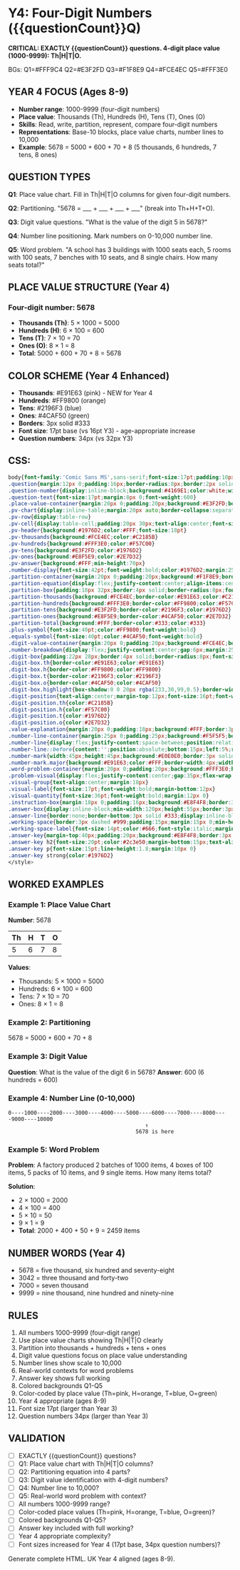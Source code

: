 # Y4: Four-Digit Numbers ({{questionCount}}Q)

**CRITICAL: EXACTLY {{questionCount}} questions. 4-digit place value (1000-9999): Th|H|T|O.**

BGs: Q1=#FFF9C4 Q2=#E3F2FD Q3=#F1F8E9 Q4=#FCE4EC Q5=#FFF3E0

## YEAR 4 FOCUS (Ages 8-9)
- **Number range**: 1000-9999 (four-digit numbers)
- **Place value**: Thousands (Th), Hundreds (H), Tens (T), Ones (O)
- **Skills**: Read, write, partition, represent, compare four-digit numbers
- **Representations**: Base-10 blocks, place value charts, number lines to 10,000
- **Example**: 5678 = 5000 + 600 + 70 + 8 (5 thousands, 6 hundreds, 7 tens, 8 ones)

## QUESTION TYPES

**Q1**: Place value chart. Fill in Th|H|T|O columns for given four-digit numbers.

**Q2**: Partitioning. "5678 = ___ + ___ + ___ + ___" (break into Th+H+T+O).

**Q3**: Digit value questions. "What is the value of the digit 5 in 5678?"

**Q4**: Number line positioning. Mark numbers on 0-10,000 number line.

**Q5**: Word problem. "A school has 3 buildings with 1000 seats each, 5 rooms with 100 seats, 7 benches with 10 seats, and 8 single chairs. How many seats total?"

## PLACE VALUE STRUCTURE (Year 4)

### Four-digit number: 5678
- **Thousands (Th)**: 5 × 1000 = 5000
- **Hundreds (H)**: 6 × 100 = 600
- **Tens (T)**: 7 × 10 = 70
- **Ones (O)**: 8 × 1 = 8
- **Total**: 5000 + 600 + 70 + 8 = 5678

## COLOR SCHEME (Year 4 Enhanced)
- **Thousands**: #E91E63 (pink) - NEW for Year 4
- **Hundreds**: #FF9800 (orange)
- **Tens**: #2196F3 (blue)
- **Ones**: #4CAF50 (green)
- **Borders**: 3px solid #333
- **Font size**: 17pt base (vs 16pt Y3) - age-appropriate increase
- **Question numbers**: 34px (vs 32px Y3)

## CSS:
```css
body{font-family:'Comic Sans MS',sans-serif;font-size:17pt;padding:10px;line-height:1.6}
.question{margin:12px 0;padding:16px;border-radius:8px;border:2px solid #ddd}
.question-number{display:inline-block;background:#4169E1;color:white;width:34px;height:34px;line-height:34px;text-align:center;border-radius:50%;margin-right:8px;font-weight:bold;font-size:16pt}
.question-text{font-size:17pt;margin:8px 0;font-weight:600}
.place-value-container{margin:20px 0;padding:20px;background:#E3F2FD;border-radius:8px}
.pv-chart{display:inline-table;margin:20px auto;border-collapse:separate;border-spacing:0;border:3px solid #1976D2;border-radius:8px;overflow:hidden}
.pv-row{display:table-row}
.pv-cell{display:table-cell;padding:20px 30px;text-align:center;font-size:26pt;font-weight:bold;border:2px solid #1976D2;min-width:110px}
.pv-header{background:#1976D2;color:#FFF;font-size:18pt}
.pv-thousands{background:#FCE4EC;color:#C2185B}
.pv-hundreds{background:#FFF3E0;color:#F57C00}
.pv-tens{background:#E3F2FD;color:#1976D2}
.pv-ones{background:#E8F5E9;color:#2E7D32}
.pv-answer{background:#FFF;min-height:70px}
.number-display{font-size:42pt;font-weight:bold;color:#1976D2;margin:25px 0;padding:18px;background:#FFF;border:4px solid #2196F3;border-radius:8px;display:inline-block}
.partition-container{margin:20px 0;padding:20px;background:#F1F8E9;border-radius:8px}
.partition-equation{display:flex;justify-content:center;align-items:center;gap:18px;margin:25px 0;flex-wrap:wrap}
.partition-box{padding:18px 32px;border:4px solid;border-radius:8px;font-size:32pt;font-weight:bold;min-width:140px;text-align:center}
.partition-thousands{background:#FCE4EC;border-color:#E91E63;color:#C2185B}
.partition-hundreds{background:#FFF3E0;border-color:#FF9800;color:#F57C00}
.partition-tens{background:#E3F2FD;border-color:#2196F3;color:#1976D2}
.partition-ones{background:#E8F5E9;border-color:#4CAF50;color:#2E7D32}
.partition-total{background:#FFF;border-color:#333;color:#333}
.plus-symbol{font-size:40pt;color:#FF9800;font-weight:bold}
.equals-symbol{font-size:40pt;color:#4CAF50;font-weight:bold}
.digit-value-container{margin:20px 0;padding:20px;background:#FCE4EC;border-radius:8px}
.number-breakdown{display:flex;justify-content:center;gap:6px;margin:25px 0}
.digit-box{padding:22px 28px;border:4px solid;border-radius:8px;font-size:52pt;font-weight:bold;background:#FFF}
.digit-box.th{border-color:#E91E63;color:#E91E63}
.digit-box.h{border-color:#FF9800;color:#FF9800}
.digit-box.t{border-color:#2196F3;color:#2196F3}
.digit-box.o{border-color:#4CAF50;color:#4CAF50}
.digit-box.highlight{box-shadow:0 0 20px rgba(233,30,99,0.5);border-width:6px}
.digit-position{text-align:center;margin-top:12px;font-size:16pt;font-weight:bold}
.digit-position.th{color:#C2185B}
.digit-position.h{color:#F57C00}
.digit-position.t{color:#1976D2}
.digit-position.o{color:#2E7D32}
.value-explanation{margin:20px 0;padding:18px;background:#FFF;border:3px dashed #E91E63;border-radius:8px;font-size:20pt;text-align:center}
.number-line-container{margin:25px 0;padding:25px;background:#F5F5F5;border-radius:8px}
.number-line{display:flex;justify-content:space-between;position:relative;padding:35px 15px 15px;margin:25px 0}
.number-line::before{content:'';position:absolute;bottom:15px;left:5%;right:5%;height:5px;background:#333;border-radius:2px}
.number-mark{width:45px;height:45px;background:#E0E0E0;border:3px solid #999;border-radius:50%;display:flex;align-items:center;justify-content:center;font-size:14pt;font-weight:bold;z-index:1;flex-direction:column}
.number-mark.major{background:#E91E63;color:#FFF;border-width:4px;width:50px;height:50px;font-size:15pt}
.word-problem-container{margin:20px 0;padding:20px;background:#FFF3E0;border:3px dashed #FF9800;border-radius:8px}
.problem-visual{display:flex;justify-content:center;gap:35px;flex-wrap:wrap;margin:25px 0}
.visual-group{text-align:center;margin:18px}
.visual-label{font-size:17pt;font-weight:bold;margin-bottom:12px}
.visual-quantity{font-size:36pt;font-weight:bold;margin:12px 0}
.instruction-box{margin:18px 0;padding:16px;background:#E8F4F8;border:3px dashed #2196F3;border-radius:8px;font-size:17pt;font-weight:600;color:#1565C0}
.answer-box{display:inline-block;min-width:120px;height:55px;border:3px solid #333;border-radius:8px;background:#FFF;vertical-align:middle;margin:0 10px;font-size:24pt;line-height:55px;text-align:center}
.answer-line{border:none;border-bottom:3px solid #333;display:inline-block;min-width:140px;margin:0 10px;background:transparent}
.working-space{border:3px dashed #999;padding:15px;margin:15px 0;min-height:90px;background:#FAFAFA;border-radius:8px}
.working-space-label{font-size:14pt;color:#666;font-style:italic;margin-bottom:10px}
.answer-key{margin-top:40px;padding:20px;background:#E8F4F8;border:3px solid #4169E1;border-radius:8px;page-break-before:always}
.answer-key h2{font-size:20pt;color:#2c3e50;margin-bottom:15px;text-align:center;font-weight:bold}
.answer-key p{font-size:15pt;line-height:1.8;margin:10px 0}
.answer-key strong{color:#1976D2}
</style>
```

## WORKED EXAMPLES

### Example 1: Place Value Chart
**Number**: 5678

| Th | H | T | O |
|----|---|---|---|
| 5  | 6 | 7 | 8 |

**Values**:
- Thousands: 5 × 1000 = 5000
- Hundreds: 6 × 100 = 600
- Tens: 7 × 10 = 70
- Ones: 8 × 1 = 8

### Example 2: Partitioning
5678 = 5000 + 600 + 70 + 8

### Example 3: Digit Value
**Question**: What is the value of the digit 6 in 5678?
**Answer**: 600 (6 hundreds = 600)

### Example 4: Number Line (0-10,000)
```
0----1000----2000----3000----4000----5000----6000----7000----8000----9000----10000
                                           ↑
                                        5678 is here
```

### Example 5: Word Problem
**Problem**: A factory produced 2 batches of 1000 items, 4 boxes of 100 items, 5 packs of 10 items, and 9 single items. How many items total?

**Solution**:
- 2 × 1000 = 2000
- 4 × 100 = 400
- 5 × 10 = 50
- 9 × 1 = 9
- **Total**: 2000 + 400 + 50 + 9 = 2459 items

## NUMBER WORDS (Year 4)
- 5678 = five thousand, six hundred and seventy-eight
- 3042 = three thousand and forty-two
- 7000 = seven thousand
- 9999 = nine thousand, nine hundred and ninety-nine

## RULES

1. All numbers 1000-9999 (four-digit range)
2. Use place value charts showing Th|H|T|O clearly
3. Partition into thousands + hundreds + tens + ones
4. Digit value questions focus on place value understanding
5. Number lines show scale to 10,000
6. Real-world contexts for word problems
7. Answer key shows full working
8. Colored backgrounds Q1-Q5
9. Color-coded by place value (Th=pink, H=orange, T=blue, O=green)
10. Year 4 appropriate (ages 8-9)
11. Font size 17pt (larger than Year 3)
12. Question numbers 34px (larger than Year 3)

## VALIDATION

- [ ] EXACTLY {{questionCount}} questions?
- [ ] Q1: Place value chart with Th|H|T|O columns?
- [ ] Q2: Partitioning equation into 4 parts?
- [ ] Q3: Digit value identification with 4-digit numbers?
- [ ] Q4: Number line to 10,000?
- [ ] Q5: Real-world word problem with context?
- [ ] All numbers 1000-9999 range?
- [ ] Color-coded place values (Th=pink, H=orange, T=blue, O=green)?
- [ ] Colored backgrounds Q1-Q5?
- [ ] Answer key included with full working?
- [ ] Year 4 appropriate complexity?
- [ ] Font sizes increased for Year 4 (17pt base, 34px question numbers)?

Generate complete HTML. UK Year 4 aligned (ages 8-9).
